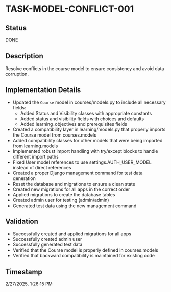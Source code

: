 # TASK-MODEL-CONFLICT-001

## Status
DONE

## Description
Resolve conflicts in the course model to ensure consistency and avoid data corruption.

## Implementation Details
- Updated the `Course` model in courses/models.py to include all necessary fields:
  - Added Status and Visibility classes with appropriate constants
  - Added status and visibility fields with choices and defaults
  - Added learning_objectives and prerequisites fields
- Created a compatibility layer in learning/models.py that properly imports the Course model from courses.models
- Added compatibility classes for other models that were being imported from learning.models
- Implemented robust import handling with try/except blocks to handle different import paths
- Fixed User model references to use settings.AUTH_USER_MODEL instead of direct references
- Created a proper Django management command for test data generation
- Reset the database and migrations to ensure a clean state
- Created new migrations for all apps in the correct order
- Applied migrations to create the database tables
- Created admin user for testing (admin/admin)
- Generated test data using the new management command

## Validation
- Successfully created and applied migrations for all apps
- Successfully created admin user
- Successfully generated test data
- Verified that the Course model is properly defined in courses.models
- Verified that backward compatibility is maintained for existing code

## Timestamp
2/27/2025, 1:26:15 PM
